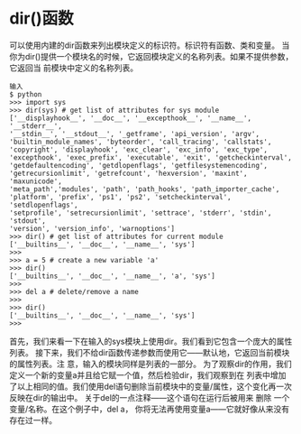 # dir()函数
可以使用内建的dir函数来列出模块定义的标识符。标识符有函数、类和变量。
当你为dir()提供一个模块名的时候，它返回模块定义的名称列表。如果不提供参数，它返回当
前模块中定义的名称列表。

	输入
	$ python
	>>> import sys
	>>> dir(sys) # get list of attributes for sys module
	['__displayhook__', '__doc__', '__excepthook__', '__name__', '__stderr__',
	'__stdin__', '__stdout__', '_getframe', 'api_version', 'argv',
	'builtin_module_names', 'byteorder', 'call_tracing', 'callstats',
	'copyright', 'displayhook', 'exc_clear', 'exc_info', 'exc_type',
	'excepthook', 'exec_prefix', 'executable', 'exit', 'getcheckinterval',
	'getdefaultencoding', 'getdlopenflags', 'getfilesystemencoding',
	'getrecursionlimit', 'getrefcount', 'hexversion', 'maxint', 'maxunicode',
	'meta_path','modules', 'path', 'path_hooks', 'path_importer_cache',
	'platform', 'prefix', 'ps1', 'ps2', 'setcheckinterval', 'setdlopenflags',
	'setprofile', 'setrecursionlimit', 'settrace', 'stderr', 'stdin', 'stdout',
	'version', 'version_info', 'warnoptions']
	>>> dir() # get list of attributes for current module
	['__builtins__', '__doc__', '__name__', 'sys']
	>>>
	>>> a = 5 # create a new variable 'a'
	>>> dir()
	['__builtins__', '__doc__', '__name__', 'a', 'sys']
	>>>
	>>> del a # delete/remove a name
	>>>
	>>> dir()
	['__builtins__', '__doc__', '__name__', 'sys']
	>>>
首先，我们来看一下在输入的sys模块上使用dir。我们看到它包含一个庞大的属性列表。
接下来，我们不给dir函数传递参数而使用它——默认地，它返回当前模块的属性列表。注
意，输入的模块同样是列表的一部分。
为了观察dir的作用，我们定义一个新的变量a并且给它赋一个值，然后检验dir，我们观察到在
列表中增加了以上相同的值。我们使用del语句删除当前模块中的变量/属性，这个变化再一次
反映在dir的输出中。
关于del的一点注释——这个语句在运行后被用来 删除 一个变量/名称。在这个例子中，del a，
你将无法再使用变量a——它就好像从来没有存在过一样。